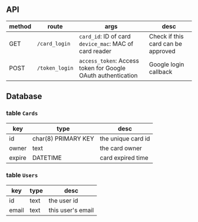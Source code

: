 

## API

| method | route | args | desc |
|---|---|---|---|
| GET | `/card_login` | `card_id`: ID of card <br/> `device_mac`: MAC of card reader | Check if this card can be approved |
| POST | `/token_login` | `access_token`: Access token for Google OAuth authentication | Google login callback |

## Database

### table `Cards`
| key | type | desc |
|-----|------|------|
| id | char(8) PRIMARY KEY | the unique card id |
| owner | text | the card owner |
| expire | DATETIME | card expired time |

### table `Users`

| key | type | desc |
|-----|------|------|
| id | text |  the user id |
| email | text | this user's email |

